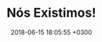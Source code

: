---
layout: post
title:  Nós Existimos!
date:   2018-06-15 18:05:55 +0300
image:  '/images/autism.jpg'
tags:   [Portugues, Pessoas]
---